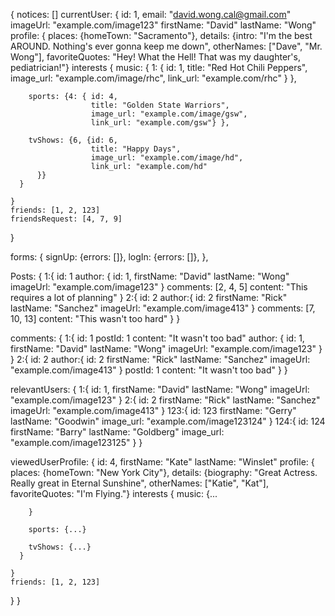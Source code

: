 {
  notices: []
  currentUser: {
    id: 1,
    email: "david.wong.cal@gmail.com"
    imageUrl: "example.com/image123"
    firstName: "David"
    lastName: "Wong"
    profile: {
      places: {homeTown: "Sacramento"},
      details: {intro: "I'm the best AROUND. Nothing's ever gonna keep me down",
                otherNames: ["Dave", "Mr. Wong"],
                favoriteQuotes: "Hey! What the Hell! That was my daughter's, pediatrician!"}
      interests {
        music: { 1: { id: 1,
                    title: "Red Hot Chili Peppers",
                    image_url: "example.com/image/rhc",
                    link_url: "example.com/rhc"
                    }
                },

        sports: {4: { id: 4,
                      title: "Golden State Warriors",
                      image_url: "example.com/image/gsw",
                      link_url: "example.com/gsw"} },

        tvShows: {6, {id: 6,
                      title: "Happy Days",
                      image_url: "example.com/image/hd",
                      link_url: "example.com/hd"
          }}
      }

    }
    friends: [1, 2, 123]
    friendsRequest: [4, 7, 9]
  }

  forms: {
    signUp: {errors: []},
    logIn: {errors: []},
  },

  Posts: {
    1:{
      id: 1
      author: {
        id: 1,
        firstName: "David"
        lastName: "Wong"
        imageUrl: "example.com/image123"
      }
      comments: [2, 4, 5]
      content: "This requires a lot of planning"
    }
    2:{
      id: 2
      author:{
        id: 2
        firstName: "Rick"
        lastName: "Sanchez"
        imageUrl: "example.com/image413"
      }
      comments: [7, 10, 13]
      content: "This wasn't too hard"
    }
  }

  comments: {
    1:{
      id: 1
      postId: 1
      content: "It wasn't too bad"
      author: {
        id: 1,
        firstName: "David"
        lastName: "Wong"
        imageUrl: "example.com/image123"
      }
    }
    2:{
      id: 2
      author:{
        id: 2
        firstName: "Rick"
        lastName: "Sanchez"
        imageUrl: "example.com/image413"
      }
      postId: 1
      content: "It wasn't too bad"
    }
  }

  relevantUsers: {
    1:{
      id: 1,
      firstName: "David"
      lastName: "Wong"
      imageUrl: "example.com/image123"
    }
    2:{
      id: 2
      firstName: "Rick"
      lastName: "Sanchez"
      imageUrl: "example.com/image413"
    }
    123:{
      id: 123
      firstName: "Gerry"
      lastName: "Goodwin"
      image_url: "example.com/image123124"
    }
    124:{
      id: 124
      firstName: "Barry"
      lastName: "Goldberg"
      image_url: "example.com/image123125"
    }
  }

  viewedUserProfile: {
    id: 4,
    firstName: "Kate"
    lastName: "Winslet"
    profile: {
      places: {homeTown: "New York City"},
      details: {biography: "Great Actress. Really great in Eternal Sunshine",
                otherNames: ["Katie", "Kat"],
                favoriteQuotes: "I'm Flying."}
      interests {
        music: {...

        }

        sports: {...}

        tvShows: {...}
      }

    }
    friends: [1, 2, 123]
  }
}
